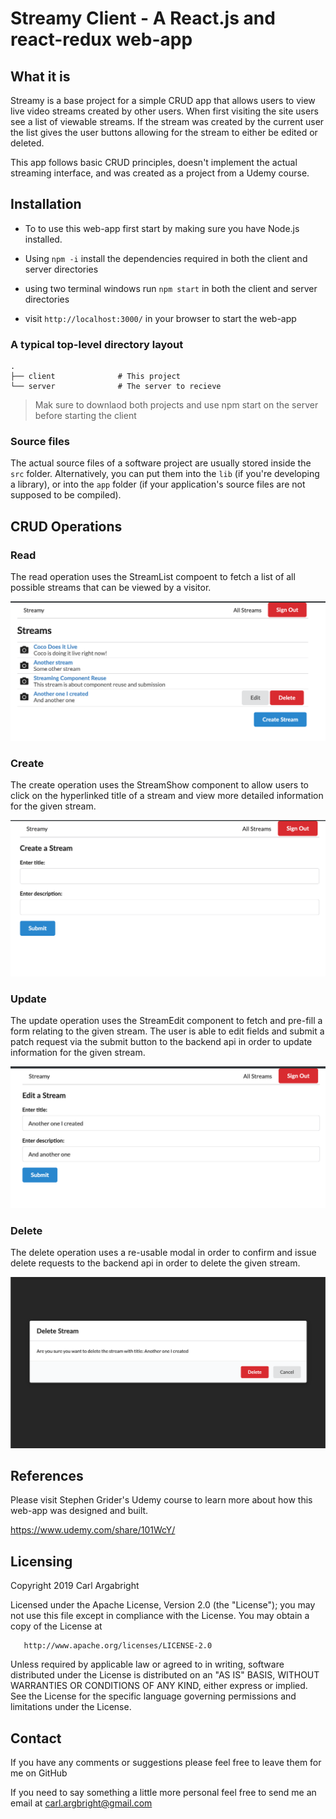 # Streamy Client - A React.js and react-redux web-app

## What it is

Streamy is a base project for a simple CRUD app that allows users to view live video streams created by other users. When first visiting the site users see a list of viewable streams. If the stream was created by the current user the list gives the user buttons allowing for the stream to either be edited or deleted.

This app follows basic CRUD principles, doesn't implement the actual streaming interface, and was created as a project from a Udemy course.

## Installation


* To to use this web-app first start by making sure you have Node.js installed.

* Using `npm -i` install the dependencies required in both the client and server directories

* using two terminal windows run `npm start` in both the client and server directories

* visit `http://localhost:3000/` in your browser to start the web-app

### A typical top-level directory layout

    .
    ├── client              # This project
    └── server              # The server to recieve 
> Mak sure to downlaod both projects and use npm start on the server before starting the client

### Source files

The actual source files of a software project are usually stored inside the
`src` folder. Alternatively, you can put them into the `lib` (if you're
developing a library), or into the `app` folder (if your application's source
files are not supposed to be compiled).

## CRUD Operations

### Read

The read operation uses the StreamList compoent to fetch a list of all possible streams that can be viewed by a visitor.

![Image of Read Operation](https://github.com/tekgeek88/project-image-repo/raw/master/crud-base-project-client-starter-react/read.png)

### Create

The create operation uses the StreamShow component to allow users to click on the hyperlinked title of a stream and view more detailed information for the given stream.

![Image of Create Operation](https://github.com/tekgeek88/project-image-repo/raw/master/crud-base-project-client-starter-react/create.png)

### Update

The update operation uses the StreamEdit component to fetch and pre-fill a form relating to the given stream. The user is able to edit fields and submit a patch request via the submit button to the backend api in order to update information for the given stream.

![Image of Update Operation](https://github.com/tekgeek88/project-image-repo/raw/master/crud-base-project-client-starter-react/update.png)

### Delete

The delete operation uses a re-usable modal in order to confirm and issue delete requests to the backend api in order to delete the given stream.

![Image of Delete Operation](https://github.com/tekgeek88/project-image-repo/raw/master/crud-base-project-client-starter-react/delete.png)

## References

Please visit Stephen Grider's Udemy course to learn more about how this web-app was designed and built.

https://www.udemy.com/share/101WcY/

## Licensing

Copyright 2019 Carl Argabright

   Licensed under the Apache License, Version 2.0 (the "License");
   you may not use this file except in compliance with the License.
   You may obtain a copy of the License at

       http://www.apache.org/licenses/LICENSE-2.0

   Unless required by applicable law or agreed to in writing, software
   distributed under the License is distributed on an "AS IS" BASIS,
   WITHOUT WARRANTIES OR CONDITIONS OF ANY KIND, either express or implied.
   See the License for the specific language governing permissions and
   limitations under the License.

## Contact

If you have any comments or suggestions please feel free to leave them for me on
GitHub

If you need to say something a little more personal feel free to send me an
email at carl.argbright@gmail.com